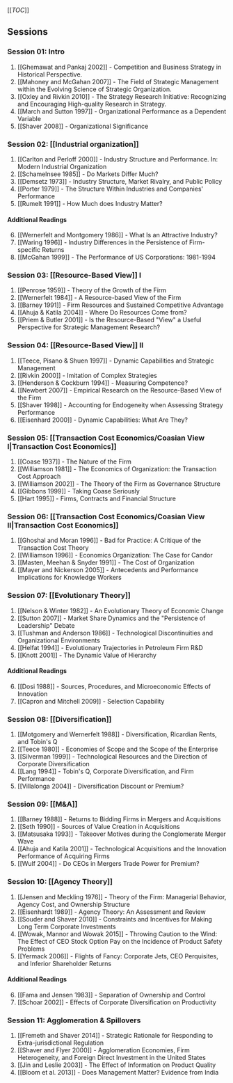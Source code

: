 [[_TOC_]]

## Sessions

### Session 01: Intro
1. [[Ghemawat and Pankaj 2002]] - Competition and Business Strategy in Historical Perspective.
2. [[Mahoney and McGahan 2007]] - The Field of Strategic Management within the Evolving Science of Strategic Organization.
3. [[Oxley and Rivkin 2010]] - The Strategy Research Initiative: Recognizing and Encouraging High-quality Research in Strategy.
4. [[March and Sutton 1997]] - Organizational Performance as a Dependent Variable
5. [[Shaver 2008]] - Organizational Significance

### Session 02: [[Industrial organization]]
1. [[Carlton and Perloff 2000]] - Industry Structure and Performance. In: Modern Industrial Organization
2. [[Schamelnsee 1985]] - Do Markets Differ Much?
3. [[Demsetz 1973]] - Industry Structure, Market Rivalry, and Public Policy
4. [[Porter 1979]] - The Structure Within Industries and Companies' Performance
5. [[Rumelt 1991]] - How Much does Industry Matter?

#### Additional Readings
6. [[Wernerfelt and Montgomery 1986]] - What Is an Attractive Industry?
7. [[Waring 1996]] - Industry Differences in the Persistence of Firm-specific Returns
8. [[McGahan 1999]] - The Performance of US Corporations: 1981-1994

### Session 03: [[Resource-Based View]] I
1. [[Penrose 1959]] - Theory of the Growth of the Firm
2. [[Wernerfelt 1984]] - A Resource-based View of the Firm
3. [[Barney 1991]] - Firm Resources and Sustained Competitive Advantage
4. [[Ahuja & Katila 2004]] - Where Do Resources Come from?
5. [[Priem & Butler 2001]] - Is the Resource-Based "View" a Useful Perspective for Strategic Management Research?

### Session 04: [[Resource-Based View]] II
1. [[Teece, Pisano & Shuen 1997]] - Dynamic Capabilities and Strategic Management
2. [[Rivkin 2000]] - Imitation of Complex Strategies
3. [[Henderson & Cockburn 1994]] - Measuring Competence?
4. [[Newbert 2007]] - Empirical Research on the Resource-Based View of the Firm
5. [[Shaver 1998]] - Accounting for Endogeneity when Assessing Strategy Performance
6. [[Eisenhard 2000]] - Dynamic Capabilities: What Are They?

### Session 05: [[Transaction Cost Economics/Coasian View I|Transaction Cost Economics]]
1. [[Coase 1937]] - The Nature of the Firm
2. [[Williamson 1981]] - The Economics of Organization: the Transaction Cost Approach
3. [[Williamson 2002]] - The Theory of the Firm as Governance Structure
4. [[Gibbons 1999]] - Taking Coase Seriously
5. [[Hart 1995]] - Firms, Contracts and Financial Structure

### Session 06: [[Transaction Cost Economics/Coasian View II|Transaction Cost Economics]]
1. [[Ghoshal and Moran 1996]] - Bad for Practice: A Critique of the Transaction Cost Theory
2. [[Williamson 1996]] - Economics Organization: The Case for Candor
3. [[Masten, Meehan & Snyder 1991]] - The Cost of Organization
4. [[Mayer and Nickerson 2005]] - Antecedents and Performance Implications for Knowledge Workers

### Session 07: [[Evolutionary Theory]]
1. [[Nelson & Winter 1982]] - An Evolutionary Theory of Economic Change
2. [[Sutton 2007]] - Market Share Dynamics and the "Persistence of Leadership" Debate
3. [[Tushman and Anderson 1986]] - Technological Discontinuities and Organizational Environments
4. [[Helfat 1994]] - Evolutionary Trajectories in Petroleum Firm R&D
5. [[Knott 2001]] - The Dynamic Value of Hierarchy

#### Additional Readings
6. [[Dosi 1988]] - Sources, Procedures, and Microeconomic Effects of Innovation
7. [[Capron and Mitchell 2009]] - Selection Capability

### Session 08: [[Diversification]]
1. [[Motgomery and Wernerfelt 1988]] - Diversification, Ricardian Rents, and Tobin's Q
2. [[Teece 1980]] - Economies of Scope and the Scope of the Enterprise
3. [[Silverman 1999]] - Technological Resources and the Direction of Corporate Diversification
4. [[Lang 1994]] - Tobin's Q, Corporate Diversification, and Firm Performance
5. [[Villalonga 2004]] - Diversification Discount or Premium?

### Session 09: [[M&A]]
1. [[Barney 1988]] - Returns to Bidding Firms in Mergers and Acquisitions
2. [[Seth 1990]] - Sources of Value Creation in Acquisitions
3. [[Matsusaka 1993]] - Takeover Motives during the Conglomerate Merger Wave
4. [[Ahuja and Katila 2001]] - Technological Acquisitions and the Innovation Performance of Acquiring Firms
5. [[Wulf 2004]] - Do CEOs in Mergers Trade Power for Premium?

### Session 10: [[Agency Theory]]
1. [[Jensen and Meckling 1976]] - Theory of the Firm: Managerial Behavior, Agency Cost, and Ownership Structure
2. [[Eisenhardt 1989]] - Agency Theory: An Assessment and Review
3. [[Souder and Shaver 2010]] - Constraints and Incentives for Making Long Term Corporate Investments
4. [[Wowak, Mannor and Wowak 2015]] - Throwing Caution to the Wind: The Effect of CEO Stock Option Pay on the Incidence of Product Safety Problems
5. [[Yermack 2006]] - Flights of Fancy: Corporate Jets, CEO Perquisites, and Inferior Shareholder Returns

#### Additional Readings
6. [[Fama and Jensen 1983]] - Separation of Ownership and Control
7. [[Schoar 2002]] - Effects of Corporate Diversification on Productivity

### Session 11: Agglomeration & Spillovers
1. [[Fremeth and Shaver 2014]] - Strategic Rationale for Responding to Extra-jurisdictional Regulation
2. [[Shaver and Flyer 2000]] - Agglomeration Economies, Firm Heterogeneity, and Foreign Direct Investment in the United States
3. [[Jin and Leslie 2003]] - The Effect of Information on Product Quality
4. [[Bloom et al. 2013]] - Does Management Matter? Evidence from India